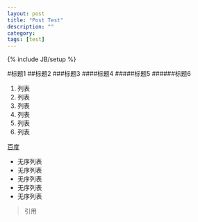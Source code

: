 ```yaml
---
layout: post
title: "Post Test"
description: ""
category: 
tags: [test]
---
```

{% include JB/setup %}

#标题1
##标题2
###标题3
####标题4
#####标题5
######标题6

1. 列表
2. 列表
3. 列表
4. 列表
5. 列表
6. 列表

[百度](http://www.baidu.com)

* 无序列表
* 无序列表
* 无序列表
* 无序列表
* 无序列表



> 引用 

 
